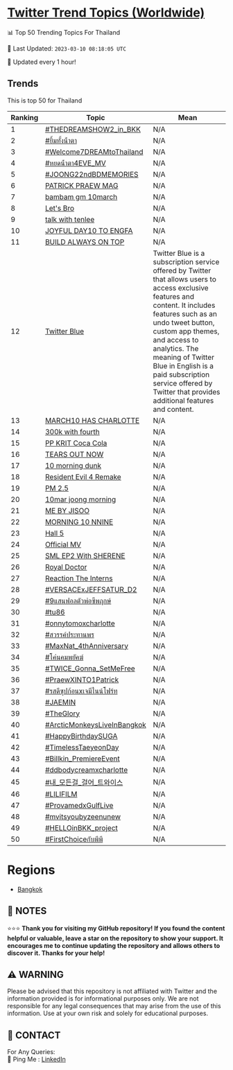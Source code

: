 [Twitter Trend Topics (Worldwide)](https://github.com/ErcinDedeoglu/Twitter-Trend-Topics)
==========


📊 Top 50 Trending Topics For Thailand

📆 Last Updated: `2023-03-10 08:18:05 UTC`

🔧 Updated every 1 hour!


## Trends

This is top 50 for Thailand

| Ranking | Topic | Mean |
| ------- | ------------ | ------------ |
| 1 | [#THEDREAMSHOW2_in_BKK](http://twitter.com/search?q=%23THEDREAMSHOW2_in_BKK) | N/A |
| 2 | [#ยิ้มทั้งน้ําตา](http://twitter.com/search?q=%23%e0%b8%a2%e0%b8%b4%e0%b9%89%e0%b8%a1%e0%b8%97%e0%b8%b1%e0%b9%89%e0%b8%87%e0%b8%99%e0%b9%89%e0%b9%8d%e0%b8%b2%e0%b8%95%e0%b8%b2) | N/A |
| 3 | [#Welcome7DREAMtoThailand](http://twitter.com/search?q=%23Welcome7DREAMtoThailand) | N/A |
| 4 | [#หยดน้ําตา4EVE_MV](http://twitter.com/search?q=%23%e0%b8%ab%e0%b8%a2%e0%b8%94%e0%b8%99%e0%b9%89%e0%b9%8d%e0%b8%b2%e0%b8%95%e0%b8%b24EVE_MV) | N/A |
| 5 | [#JOONG22ndBDMEMORIES](http://twitter.com/search?q=%23JOONG22ndBDMEMORIES) | N/A |
| 6 | [PATRICK PRAEW MAG](http://twitter.com/search?q=PATRICK+PRAEW+MAG) | N/A |
| 7 | [bambam gm 10march](http://twitter.com/search?q=bambam+gm+10march) | N/A |
| 8 | [Let's Bro](http://twitter.com/search?q=Let%27s+Bro) | N/A |
| 9 | [talk with tenlee](http://twitter.com/search?q=talk+with+tenlee) | N/A |
| 10 | [JOYFUL DAY10 TO ENGFA](http://twitter.com/search?q=JOYFUL+DAY10+TO+ENGFA) | N/A |
| 11 | [BUILD ALWAYS ON TOP](http://twitter.com/search?q=BUILD+ALWAYS+ON+TOP) | N/A |
| 12 | [Twitter Blue](http://twitter.com/search?q=Twitter+Blue) | Twitter Blue is a subscription service offered by Twitter that allows users to access exclusive features and content. It includes features such as an undo tweet button, custom app themes, and access to analytics. The meaning of Twitter Blue in English is a paid subscription service offered by Twitter that provides additional features and content. |
| 13 | [MARCH10 HAS CHARLOTTE](http://twitter.com/search?q=MARCH10+HAS+CHARLOTTE) | N/A |
| 14 | [300k with fourth](http://twitter.com/search?q=300k+with+fourth) | N/A |
| 15 | [PP KRIT Coca Cola](http://twitter.com/search?q=PP+KRIT+Coca+Cola) | N/A |
| 16 | [TEARS OUT NOW](http://twitter.com/search?q=TEARS+OUT+NOW) | N/A |
| 17 | [10 morning dunk](http://twitter.com/search?q=10+morning+dunk) | N/A |
| 18 | [Resident Evil 4 Remake](http://twitter.com/search?q=Resident+Evil+4+Remake) | N/A |
| 19 | [PM 2.5](http://twitter.com/search?q=PM+2.5) | N/A |
| 20 | [10mar joong morning](http://twitter.com/search?q=10mar+joong+morning) | N/A |
| 21 | [ME BY JISOO](http://twitter.com/search?q=ME+BY+JISOO) | N/A |
| 22 | [MORNING 10 NNINE](http://twitter.com/search?q=MORNING+10+NNINE) | N/A |
| 23 | [Hall 5](http://twitter.com/search?q=Hall+5) | N/A |
| 24 | [Official MV](http://twitter.com/search?q=Official+MV) | N/A |
| 25 | [SML EP2 With SHERENE](http://twitter.com/search?q=SML+EP2+With+SHERENE) | N/A |
| 26 | [Royal Doctor](http://twitter.com/search?q=Royal+Doctor) | N/A |
| 27 | [Reaction The Interns](http://twitter.com/search?q=Reaction+The+Interns) | N/A |
| 28 | [#VERSACExJEFFSATUR_D2](http://twitter.com/search?q=%23VERSACExJEFFSATUR_D2) | N/A |
| 29 | [#9แสนฟอลตัวพ่อซีพฤกษ์](http://twitter.com/search?q=%239%e0%b9%81%e0%b8%aa%e0%b8%99%e0%b8%9f%e0%b8%ad%e0%b8%a5%e0%b8%95%e0%b8%b1%e0%b8%a7%e0%b8%9e%e0%b9%88%e0%b8%ad%e0%b8%8b%e0%b8%b5%e0%b8%9e%e0%b8%a4%e0%b8%81%e0%b8%a9%e0%b9%8c) | N/A |
| 30 | [#tu86](http://twitter.com/search?q=%23tu86) | N/A |
| 31 | [#onnytomoxcharlotte](http://twitter.com/search?q=%23onnytomoxcharlotte) | N/A |
| 32 | [#สวรรค์ประทานพร](http://twitter.com/search?q=%23%e0%b8%aa%e0%b8%a7%e0%b8%a3%e0%b8%a3%e0%b8%84%e0%b9%8c%e0%b8%9b%e0%b8%a3%e0%b8%b0%e0%b8%97%e0%b8%b2%e0%b8%99%e0%b8%9e%e0%b8%a3) | N/A |
| 33 | [#MaxNat_4thAnniversary](http://twitter.com/search?q=%23MaxNat_4thAnniversary) | N/A |
| 34 | [#โค่นคมพยัคฆ์](http://twitter.com/search?q=%23%e0%b9%82%e0%b8%84%e0%b9%88%e0%b8%99%e0%b8%84%e0%b8%a1%e0%b8%9e%e0%b8%a2%e0%b8%b1%e0%b8%84%e0%b8%86%e0%b9%8c) | N/A |
| 35 | [#TWICE_Gonna_SetMeFree](http://twitter.com/search?q=%23TWICE_Gonna_SetMeFree) | N/A |
| 36 | [#PraewXINTO1Patrick](http://twitter.com/search?q=%23PraewXINTO1Patrick) | N/A |
| 37 | [#รสดีซุปก้อนxเจมีไนน์โฟร์ท](http://twitter.com/search?q=%23%e0%b8%a3%e0%b8%aa%e0%b8%94%e0%b8%b5%e0%b8%8b%e0%b8%b8%e0%b8%9b%e0%b8%81%e0%b9%89%e0%b8%ad%e0%b8%99x%e0%b9%80%e0%b8%88%e0%b8%a1%e0%b8%b5%e0%b9%84%e0%b8%99%e0%b8%99%e0%b9%8c%e0%b9%82%e0%b8%9f%e0%b8%a3%e0%b9%8c%e0%b8%97) | N/A |
| 38 | [#JAEMIN](http://twitter.com/search?q=%23JAEMIN) | N/A |
| 39 | [#TheGlory](http://twitter.com/search?q=%23TheGlory) | N/A |
| 40 | [#ArcticMonkeysLiveInBangkok](http://twitter.com/search?q=%23ArcticMonkeysLiveInBangkok) | N/A |
| 41 | [#HappyBirthdaySUGA](http://twitter.com/search?q=%23HappyBirthdaySUGA) | N/A |
| 42 | [#TimelessTaeyeonDay](http://twitter.com/search?q=%23TimelessTaeyeonDay) | N/A |
| 43 | [#Billkin_PremiereEvent](http://twitter.com/search?q=%23Billkin_PremiereEvent) | N/A |
| 44 | [#ddbodycreamxcharlotte](http://twitter.com/search?q=%23ddbodycreamxcharlotte) | N/A |
| 45 | [#내_모든걸_걸어_트와이스](http://twitter.com/search?q=%23%eb%82%b4_%eb%aa%a8%eb%93%a0%ea%b1%b8_%ea%b1%b8%ec%96%b4_%ed%8a%b8%ec%99%80%ec%9d%b4%ec%8a%a4) | N/A |
| 46 | [#LILIFILM](http://twitter.com/search?q=%23LILIFILM) | N/A |
| 47 | [#ProvamedxGulfLive](http://twitter.com/search?q=%23ProvamedxGulfLive) | N/A |
| 48 | [#mvitsyoubyzeenunew](http://twitter.com/search?q=%23mvitsyoubyzeenunew) | N/A |
| 49 | [#HELLOinBKK_project](http://twitter.com/search?q=%23HELLOinBKK_project) | N/A |
| 50 | [#FirstChoiceกับพีพี](http://twitter.com/search?q=%23FirstChoice%e0%b8%81%e0%b8%b1%e0%b8%9a%e0%b8%9e%e0%b8%b5%e0%b8%9e%e0%b8%b5) | N/A |



# Regions

* [Bangkok](</Thailand/Bangkok.md>)



## 📝 NOTES

⭐⭐⭐ **Thank you for visiting my GitHub repository! If you found the content helpful or valuable, leave a star on the repository to show your support. It encourages me to continue updating the repository and allows others to discover it. Thanks for your help!**


## ⚠️ WARNING

Please be advised that this repository is not affiliated with Twitter and the information provided is for informational purposes only. We are not responsible for any legal consequences that may arise from the use of this information. Use at your own risk and solely for educational purposes.


## 📨 CONTACT

 For Any Queries:  
            🏓 Ping Me : [LinkedIn](https://www.linkedin.com/in/ercindedeoglu/)
